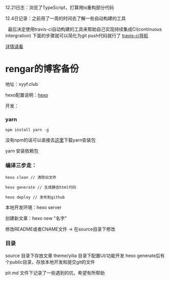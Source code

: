 12.21日志：浏览了TypeScript，打算用ts重构部分代码

12.4日记录：之前用了一周的时间去了解一些自动构建的工具

    最后决定使用travis-ci自动构建的工具来帮助自己实现持续集成CI(continuous intergration)
    下面的步骤就可以简化为git push代码就行了
[travis-ci导航](https://travis-ci.org/)

[详情请看](http://xyyf.club/2017/12/04/%E5%BC%80%E5%A7%8B%E4%BD%BF%E7%94%A8travis-ci%E6%B5%8B%E8%AF%95/)

# rengar的博客备份

地址：xyyf.club

hexo配置说明：[hexo](https://hexo.io/zh-cn/docs/configuration.html)

开发：
### yarn

```
npm install yarn -g
```
没有npm的话可以直接去[这里](https://yarnpkg.com/en/docs/install)下载yarn安装包

yarn 安装依赖包

### 编译三步走：

    hexo clean // 清除旧文件
    
    hexo generate // 生成静态html代码
    
    hexo deploy // 发布到github
    
本地开发环境：hexo server

创建新文章：hexo new "名字"

修改README或者CNAME文件 -> 在source目录下修改

### 目录
source 目录下存放文章
theme/yilia 目录下配置UI/功能开发
hexo generate后有个public目录，存放本地开发和提交git的文件

pit.md 文件下记录了一些遇到的坑，希望有所帮助


